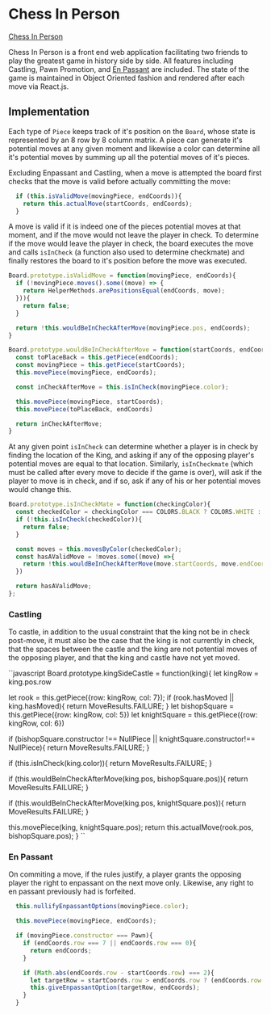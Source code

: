 # Chess In Person
[Chess In Person](https://osandoval42.github.io/local_chess/)

Chess In Person is a front end web application facilitating two friends to play the greatest game in history side by side.  All features including Castling, Pawn Promotion, and [En Passant](https://en.wikipedia.org/wiki/En_passant) are included.  The state of the game is maintained in Object Oriented fashion and rendered after each move via React.js.

## Implementation

Each type of `Piece` keeps track of it's position on the `Board`, whose state is represented by an 8 row by 8 column matrix.  A piece can generate it's potential moves at any given moment and likewise a color can determine all it's potential moves by summing up all the potential moves of it's pieces.

Excluding Enpassant and Castling, when a move is attempted the board first checks that the move is valid before actually committing the move:

```javascript
  if (this.isValidMove(movingPiece, endCoords)){
    return this.actualMove(startCoords, endCoords);
  }
```

A move is valid if it is indeed one of the pieces potential moves at that moment, and if the move would not leave the player in check.  To determine if the move would leave the player in check, the board executes the move and calls `isInCheck` (a function also used to determine checkmate) and finally restores the board to it's position before the move was executed.  

```javascript
Board.prototype.isValidMove = function(movingPiece, endCoords){
  if (!movingPiece.moves().some((move) => {
    return HelperMethods.arePositionsEqual(endCoords, move);
  })){
    return false;
  }

  return !this.wouldBeInCheckAfterMove(movingPiece.pos, endCoords);
}

Board.prototype.wouldBeInCheckAfterMove = function(startCoords, endCoords){
  const toPlaceBack = this.getPiece(endCoords);
  const movingPiece = this.getPiece(startCoords);
  this.movePiece(movingPiece, endCoords);

  const inCheckAfterMove = this.isInCheck(movingPiece.color);

  this.movePiece(movingPiece, startCoords);
  this.movePiece(toPlaceBack, endCoords)

  return inCheckAfterMove;
}
```

At any given point `isInCheck` can determine whether a player is in check by finding the location of the King, and asking if any of the opposing player's potential moves are equal to that location.  Similarly, `isInCheckmate` (which must be called after every move to decide if the game is over), will ask if the player to move is in check, and if so, ask if any of his or her potential moves would change this.

```javascript
Board.prototype.isInCheckMate = function(checkingColor){
  const checkedColor = checkingColor === COLORS.BLACK ? COLORS.WHITE : COLORS.BLACK;
  if (!this.isInCheck(checkedColor)){
    return false;
  }

  const moves = this.movesByColor(checkedColor);
  const hasAValidMove = !moves.some((move) =>{
    return !this.wouldBeInCheckAfterMove(move.startCoords, move.endCoords)
  })

  return hasAValidMove;
};
```

### Castling

To castle, in addition to the usual constraint that the king not be in check post-move, it must also be the case that the king is not currently in check, that the spaces between the castle and the king are not potential moves of the opposing player, and that the king and castle have not yet moved.

``javascript
Board.prototype.kingSideCastle = function(king){
  let kingRow = king.pos.row

  let rook = this.getPiece({row: kingRow, col: 7});
  if (rook.hasMoved || king.hasMoved){
    return MoveResults.FAILURE;
  }
  let bishopSquare = this.getPiece({row: kingRow, col: 5})
  let knightSquare = this.getPiece({row: kingRow, col: 6})

  if (bishopSquare.constructor !== NullPiece || knightSquare.constructor!== NullPiece){
    return MoveResults.FAILURE;
  }

  if (this.isInCheck(king.color)){
    return MoveResults.FAILURE;
  }

  if (this.wouldBeInCheckAfterMove(king.pos, bishopSquare.pos)){
    return MoveResults.FAILURE;
  }

  if (this.wouldBeInCheckAfterMove(king.pos, knightSquare.pos)){
    return MoveResults.FAILURE;
  }

  this.movePiece(king, knightSquare.pos);
  return this.actualMove(rook.pos, bishopSquare.pos);
}
``

### En Passant

On commiting a move, if the rules justify, a player grants the opposing player the right to enpassant on the next move only.  Likewise, any right to en passant previously had is forfeited.

```javascript
  this.nullifyEnpassantOptions(movingPiece.color);

  this.movePiece(movingPiece, endCoords);

  if (movingPiece.constructor === Pawn){
    if (endCoords.row === 7 || endCoords.row === 0){
      return endCoords;
    }

    if (Math.abs(endCoords.row - startCoords.row) === 2){
      let targetRow = startCoords.row > endCoords.row ? (endCoords.row + 1) : (startCoords.row + 1);
      this.giveEnpassantOption(targetRow, endCoords);
    }
  }
```
